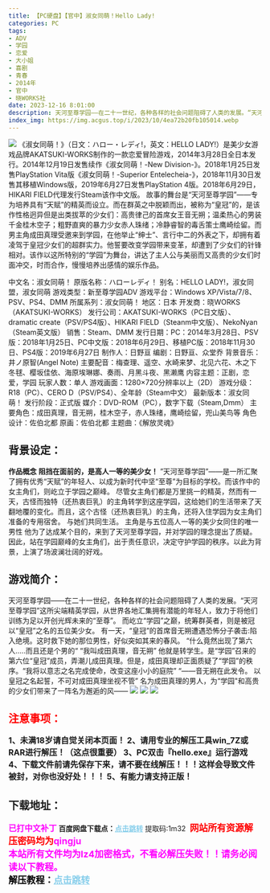 ```yaml
---
title: 【PC硬盘】【官中】淑女同萌！Hello Lady!
categories: PC
tags:
- ADV
- 学园
- 恋爱
- 大小姐
- 喜剧
- 青春
- 2014年
- 官中
- 晓WORKS社
date: 2023-12-16 8:01:00
description: 天河至尊学园——在二十一世纪，各种各样的社会问题阻碍了人类的发展。“天河至尊学园”这所尖端精英学园，从世界各地汇集拥有潜能的年轻人，致力于将他们训练为足以开创光辉未来的“至尊”。而屹立“学园”之巅，统筹群英者，则是被冠以“皇冠”之名的五位美少女。有一天，“皇冠”的首席音无朔遭遇恐怖分子袭击:陷入绝境。这时救下她的那位男性，好似突如其来的春风。“什么竟然出现了第六人.....而且还是个男的“
index_img: https://img.acgus.top/i/2023/10/4ea72b20fb105014.webp
---
```

![](https://img.acgus.top/i/2023/10/4ea72b20fb105014.webp)
《淑女同萌！》（日文：ハロー・レディ!，英文：HELLO LADY!）是美少女游戏品牌AKATSUKI-WORKS制作的一款恋爱冒险游戏，2014年3月28日全日本发行。2014年12月19日发售续作《淑女同萌！-New Division-》。2018年1月25日发售PlayStation Vita版《淑女同萌！-Superior Entelecheia-》，2018年11月30日发售其移植Windows版，2019年6月27日发售PlayStation 4版。2018年6月29日，HIKARI FIELD代理发行Steam该作中文版。
故事的舞台是“天河至尊学园”——专为培养具有“天赋”的精英而设立。而在群英之中脱颖而出，被称为“皇冠”的，是该作性格迥异但是出类拔萃的少女们：高贵律己的首席女王音无朔；温柔热心的男装千金桂木空子；粗野直爽的暴力少女赤人珠绪；冷静睿智的毒舌策士鹰崎绘留。而男主角成田真理受邀来到学园，在他举止“绅士”、言行中二的外表之下，却拥有着凌驾于皇冠少女们的超群实力。他誓要改变学园带来变革，却遭到了少女们的针锋相对。该作以这所特别的“学园”为舞台，讲达了主人公与美丽而又高贵的少女们时面冲交，时而合作，慢慢培养出感情的娱乐作品。

中文名：淑女同萌！
原版名称：ハローレディ！
别名：HELLO LADY!，淑女同盟，淑女同萌
游戏类型：新至尊学园ADV
游戏平台：Windows XP/Vista/7/8、PSV、PS4、DMM
所属系列：淑女同萌！
地区：日本
开发商：晓WORKS（AKATSUKI-WORKS）
发行公司：AKATSUKI-WORKS（PC日文版）、dramatic create（PSV/PS4版）、HIKARI FIELD（Steanm中文版）、NekoNyan（Steam英文版）
销售：Steam、DMM
发行日期：PC：2014年3月28日、PSV版：2018年1月25日、PC中文版：2018年6月29日、移植PC版：2018年11月30日、PS4版：2019年6月27日
制作人：日野亘
编剧：日野亘、众堂乔
背景音乐：井ノ原智(Angel Note)
主要配音：梅查理、遥空、水崎来梦、北见六花、木之下冬毬、樱坂佳依、海原埃琳娜、奏雨、月黑斗夜、黑濑鹰
内容主题：正剧，恋爱，学园
玩家人数：单人
游戏画面：1280×720分辨率以上（2D）
游戏分级：R18（PC）、CERO D（PSV/PS4）、全年龄（Steam中文）
最新版本：淑女同萌！
发行阶段：正式版
媒介：DVD-ROM（PC），数字下载（Steam,Dmm）
主要角色：成田真理，音无朔，桂木空子，赤人珠绪，鹰崎绘留，兜山美鸟等
角色设计：佐伯北都
原画：佐伯北都
主题曲：《解放灵魂》

## 背景设定：
**作品概念**
**阻挡在面前的，是高人一等的美少女！**
”天河至尊学园”——是一所汇聚了拥有优秀“天赋”的年轻人、以成为新时代中坚“至尊”为目标的学校。而该作中的女主角们，则屹立于学园之巅峰。
尽管女主角们都是万里挑一的精英，然而有一天，古怪而独特（还热衷巨乳）的主角转学到这座学园，这给她们的生活带来了天翻地覆的变化。而且，这个古怪（还热衷巨乳）的主角，还将入住学园为女主角们准备的专用宿舍。
与她们共同生活。
主角是与五位高人一等的美少女同住的唯一男性
他为了达成某个目的，来到了天河至尊学园，并对学园的理念提出了质疑。因此，站在学园巅峰的女主角们，出于责任意识，决定守护学园的秩序。以此为背景，上演了场波澜壮阔的好戏。

## 游戏简介：
天河至尊学园——在二十一世纪，各种各样的社会问题阻碍了人类的发展。“天河至尊学园”这所尖端精英学园，从世界各地汇集拥有潜能的年轻人，致力于将他们训练为足以开创光辉未来的“至尊”。
而屹立“学园”之巅，统筹群英者，则是被冠以“皇冠”之名的五位美少女。
有一天，“皇冠”的首席音无朔遭遇恐怖分子袭击:陷入绝境。这时救下她的那位男性，好似突如其来的春风。
“什么竟然出现了第六人.....而且还是个男的“
“我叫成田真理，音无朔”
他就是转学生。是“学园”召来的第六位“皇冠”成员，弄潮儿成田真理。但是，成田真理却正面质疑了“学园”的秩序。“我将以意志之名完成使命，改变这座小小的庭院”
“——音无朔在此发令。 以皇冠之名起誓，不可对成田真理坐视不管”
名为成田真理的男人，为“学园"和高贵的少女们带来了一阵名为邂逅的风——
![](https://img.acgus.top/i/2023/10/c2a798eaf0105020.webp)
![](https://img.acgus.top/i/2023/10/2f49a2f914105018.webp)
![](https://img.acgus.top/i/2023/10/b25bf8edfb105016.webp)






## <font color=#FF0000 >注意事项：</font>
<font size=3><b>1、未满18岁请自觉关闭本页面！
2、请用专业的解压工具win_7Z或RAR进行解压！（这点很重要）
3、PC双击『hello.exe』运行游戏
4、下载文件前请先保存下来，请不要在线解压！！！这样会导致文件被封，对你也没好处！！！
5、有能力请支持正版！</b></font>

## 下载地址：
<font color=#FF00FF size=3><b>已打中文补丁</b></font>
<b>百度网盘下载点：</b><a href="https://pan.baidu.com/s/1L4kdc7wPEJB6_i-07a9qgA?pwd=1m32" style="color: #87CEEB;"><b>点击跳转</b></a> 提取码:1m32
<a style="padding: 0" href="https://post.qingju.org/AD/"><img style="max-width:100%" src="https://img.acgus.top/i/2024/07/478f689b8021d8d499ab43d21acf137a.gif" alt=""></a>
<b><font color=#FF0000 size=4>网站所有资源解压密码均为</b></font><b><font color=#FF00FF size=4>qingju</font><font color=#FF0000 ></font></b><br><b><font color=#FF00FF size=4>本站所有文件均为lz4加密格式，不看必解压失败！！请务必阅读以下教程。</b></font><br><b><font color=#000 size=4>解压教程：</b><a href="https://post.qingju.org/tutorial/000/" style="color: #87CEEB;"><b>点击跳转</b></a>
